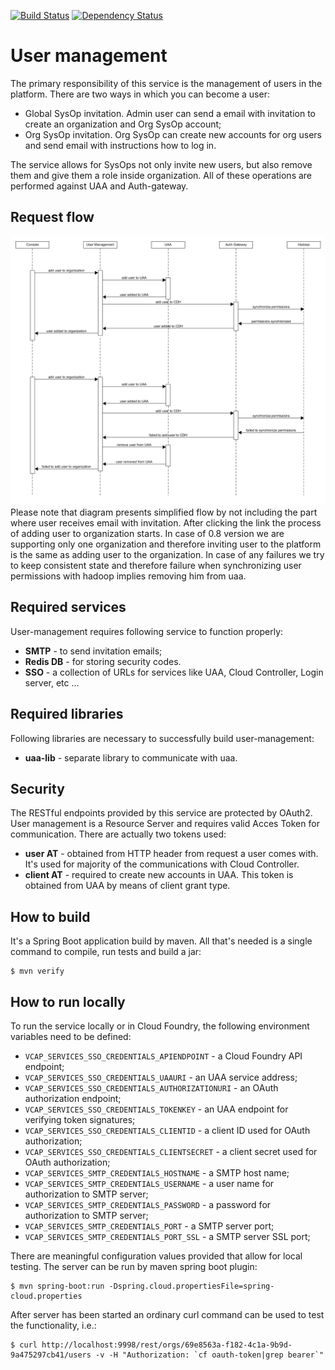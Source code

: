 [![Build Status](https://travis-ci.org/trustedanalytics/user-management.svg?branch=master)](https://travis-ci.org/trustedanalytics/user-management)
[![Dependency Status](https://www.versioneye.com/user/projects/57234e69ba37ce0031fc189b/badge.svg?style=flat)](https://www.versioneye.com/user/projects/57234e69ba37ce0031fc189b)

User management
==========

The primary responsibility of this service is the management of users in the platform. There are two ways in which you can become a user:

* Global SysOp invitation. Admin user can send a email with invitation to create an organization and Org SysOp account;
* Org SysOp invitation. Org SysOp can create new accounts for org users and send email with instructions how to log in.

The service allows for SysOps not only invite new users, but also remove them and give them a role inside organization.
All of these operations are performed against UAA and Auth-gateway.

Request flow
-----------------
![](docs/user-management-add-user-flow.png)
Please note that diagram presents simplified flow by not including the part where user receives email with invitation. After clicking the
link the process of adding user to organization starts. In case of 0.8 version we are supporting only one organization and therefore inviting
user to the platform is the same as adding user to the organization.
In case of any failures we try to keep consistent state and therefore failure when synchronizing user permissions with hadoop implies removing
him from uaa.

Required services
-----------------
User-management requires following service to function properly:

* **SMTP** - to send invitation emails;
* **Redis DB** - for storing security codes.
* **SSO** - a collection of URLs for services like UAA, Cloud Controller, Login server, etc ...

Required libraries
-----------------
Following libraries are necessary to successfully build user-management:

* **uaa-lib** - separate library to communicate with uaa.

Security
--------
The RESTful endpoints provided by this service are protected by OAuth2. User management is a Resource Server and requires valid Acces Token for communication.
There are actually two tokens used:

* **user AT** - obtained from HTTP header from request a user comes with. It's used for majority of the communications with Cloud Controller.
* **client AT** - required to create new accounts in UAA. This token is obtained from UAA by means of client grant type.

How to build
------------
It's a Spring Boot application build by maven. All that's needed is a single command to compile, run tests and build a jar:

```
$ mvn verify
```

How to run locally
------------------
To run the service locally or in Cloud Foundry, the following environment variables need to be defined:

* `VCAP_SERVICES_SSO_CREDENTIALS_APIENDPOINT` - a Cloud Foundry API endpoint;
* `VCAP_SERVICES_SSO_CREDENTIALS_UAAURI` - an UAA service address;
* `VCAP_SERVICES_SSO_CREDENTIALS_AUTHORIZATIONURI` - an OAuth authorization endpoint;
* `VCAP_SERVICES_SSO_CREDENTIALS_TOKENKEY` - an UAA endpoint for verifying token signatures;
* `VCAP_SERVICES_SSO_CREDENTIALS_CLIENTID` - a client ID used for OAuth authorization;
* `VCAP_SERVICES_SSO_CREDENTIALS_CLIENTSECRET` - a client secret used for OAuth authorization;
* `VCAP_SERVICES_SMTP_CREDENTIALS_HOSTNAME` - a SMTP host name;
* `VCAP_SERVICES_SMTP_CREDENTIALS_USERNAME` - a user name for authorization to SMTP server;
* `VCAP_SERVICES_SMTP_CREDENTIALS_PASSWORD` - a password for authorization to SMTP server;
* `VCAP_SERVICES_SMTP_CREDENTIALS_PORT` - a SMTP server port;
* `VCAP_SERVICES_SMTP_CREDENTIALS_PORT_SSL` - a SMTP server SSL port;

There are meaningful configuration values provided that allow for local testing. The server can be run by maven spring boot plugin:

```
$ mvn spring-boot:run -Dspring.cloud.propertiesFile=spring-cloud.properties
```

After server has been started an ordinary curl command can be used to test the functionality, i.e.:

```
$ curl http://localhost:9998/rest/orgs/69e8563a-f182-4c1a-9b9d-9a475297cb41/users -v -H "Authorization: `cf oauth-token|grep bearer`"
```
